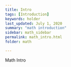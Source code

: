 ```yaml
---
title: Intro
tags: [Introduction]
keywords: holder
last_updated: July 1, 2020
summary: "math introduction"
sidebar: math_sidebar
permalink: math_intro.html
folder: math

---
```


Math Intro
